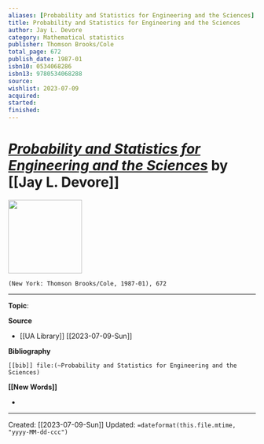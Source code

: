 ```yaml
---
aliases: [Probability and Statistics for Engineering and the Sciences]
title: Probability and Statistics for Engineering and the Sciences
author: Jay L. Devore
category: Mathematical statistics
publisher: Thomson Brooks/Cole
total_page: 672
publish_date: 1987-01
isbn10: 0534068286
isbn13: 9780534068288
source: 
wishlist: 2023-07-09
acquired: 
started: 
finished: 
---
```

# *[Probability and Statistics for Engineering and the Sciences]()* by [[Jay L. Devore]]

<img src="" width=150>

`(New York: Thomson Brooks/Cole, 1987-01), 672`



--- 
**Topic**: 

**Source**
- [[UA Library]] [[2023-07-09-Sun]]

**Bibliography**

```query
[[bib]] file:(~Probability and Statistics for Engineering and the Sciences)
```
 

**[[New Words]]**

- 

---
Created: [[2023-07-09-Sun]]
Updated: `=dateformat(this.file.mtime, "yyyy-MM-dd-ccc")`
